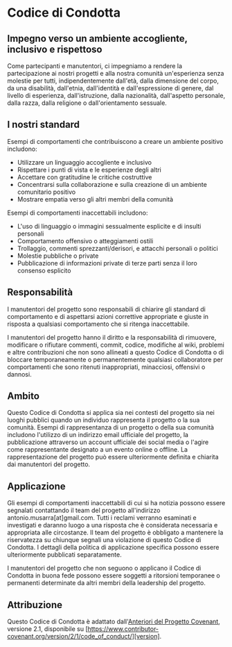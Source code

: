 # Codice di Condotta

## Impegno verso un ambiente accogliente, inclusivo e rispettoso

Come partecipanti e manutentori, ci impegniamo a rendere la partecipazione ai nostri progetti e alla nostra comunità un'esperienza senza molestie per tutti, indipendentemente dall'età, dalla dimensione del corpo, da una disabilità, dall'etnia, dall'identità e dall'espressione di genere, dal livello di esperienza, dall'istruzione, dalla nazionalità, dall'aspetto personale, dalla razza, dalla religione o dall'orientamento sessuale.

## I nostri standard

Esempi di comportamenti che contribuiscono a creare un ambiente positivo includono:

- Utilizzare un linguaggio accogliente e inclusivo
- Rispettare i punti di vista e le esperienze degli altri
- Accettare con gratitudine le critiche costruttive
- Concentrarsi sulla collaborazione e sulla creazione di un ambiente comunitario positivo
- Mostrare empatia verso gli altri membri della comunità

Esempi di comportamenti inaccettabili includono:

- L'uso di linguaggio o immagini sessualmente esplicite e di insulti personali
- Comportamento offensivo o atteggiamenti ostili
- Trollaggio, commenti sprezzanti/derisori, e attacchi personali o politici
- Molestie pubbliche o private
- Pubblicazione di informazioni private di terze parti senza il loro consenso esplicito

## Responsabilità

I manutentori del progetto sono responsabili di chiarire gli standard di comportamento e 
di aspettarsi azioni correttive appropriate e giuste in risposta a qualsiasi comportamento 
che si ritenga inaccettabile.

I manutentori del progetto hanno il diritto e la responsabilità di rimuovere, modificare o 
rifiutare commenti, commit, codice, modifiche al wiki, problemi e altre contribuzioni che 
non sono allineati a questo Codice di Condotta o di bloccare temporaneamente o permanentemente 
qualsiasi collaboratore per comportamenti che sono ritenuti inappropriati, minacciosi, 
offensivi o dannosi.

## Ambito

Questo Codice di Condotta si applica sia nei contesti del progetto sia nei luoghi pubblici 
quando un individuo rappresenta il progetto o la sua comunità. Esempi di rappresentanza di un 
progetto o della sua comunità includono l'utilizzo di un indirizzo email ufficiale del progetto, 
la pubblicazione attraverso un account ufficiale dei social media o l'agire come rappresentante 
designato a un evento online o offline. La rappresentazione del progetto può essere ulteriormente 
definita e chiarita dai manutentori del progetto.

## Applicazione

Gli esempi di comportamenti inaccettabili di cui si ha notizia possono essere segnalati contattando 
il team del progetto all'indirizzo antonio.musarra[at]gmail.com. Tutti i reclami verranno esaminati 
e investigati e daranno luogo a una risposta che è considerata necessaria e appropriata alle 
circostanze. Il team del progetto è obbligato a mantenere la riservatezza su chiunque segnali 
una violazione di questo Codice di Condotta. I dettagli della politica di applicazione specifica 
possono essere ulteriormente pubblicati separatamente.

I manutentori del progetto che non seguono o applicano il Codice di Condotta in buona fede 
possono essere soggetti a ritorsioni temporanee o permanenti determinate da altri membri della 
leadership del progetto.

## Attribuzione

Questo Codice di Condotta è adattato dall'[Anteriori del Progetto Covenant][homepage], 
versione 2.1, disponibile su [https://www.contributor-covenant.org/version/2/1/code_of_conduct/][version].

[homepage]: https://www.contributor-covenant.org
[version]: https://www.contributor-covenant.org/version/2/1/code_of_conduct/
